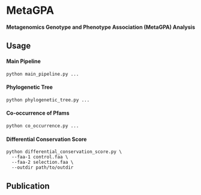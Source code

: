 # MetaGPA

**Metagenomics Genotype and Phenotype Association (MetaGPA) Analysis**

## Usage

#### Main Pipeline

    python main_pipeline.py ...

#### Phylogenetic Tree

    python phylogenetic_tree.py ...

#### Co-occurrence of Pfams

    python co_occurrence.py ...

#### Differential Conservation Score

    python differential_conservation_score.py \
      --faa-1 control.faa \
      --faa-2 selection.faa \
      --outdir path/to/outdir

## Publication

